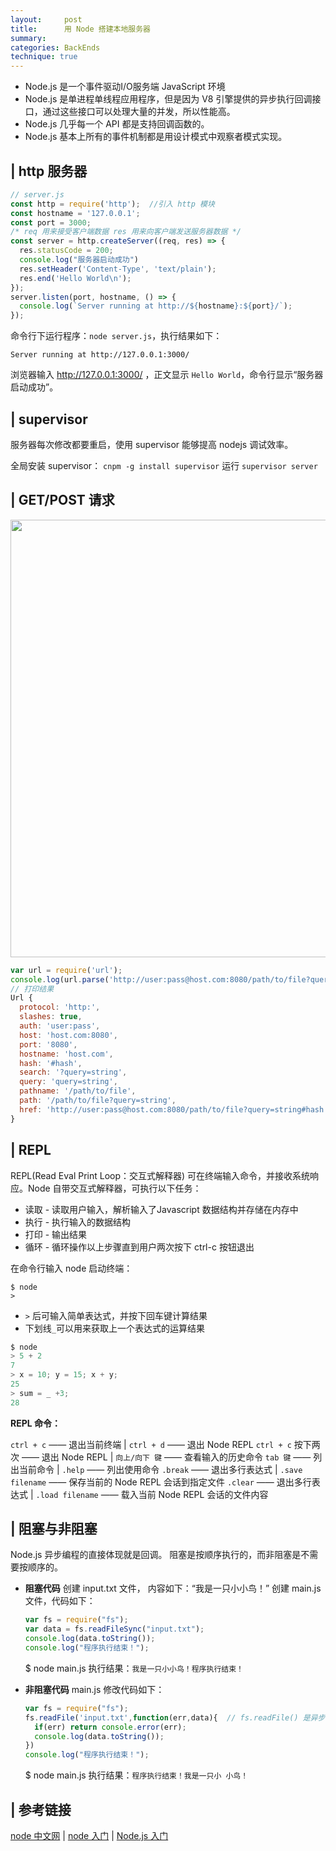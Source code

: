 ```yaml
---
layout:     post
title:      用 Node 搭建本地服务器
summary:
categories: BackEnds
technique: true
---
```


- Node.js 是一个事件驱动I/O服务端 JavaScript 环境
- Node.js 是单进程单线程应用程序，但是因为 V8 引擎提供的异步执行回调接口，通过这些接口可以处理大量的并发，所以性能高。
- Node.js 几乎每一个 API 都是支持回调函数的。
- Node.js 基本上所有的事件机制都是用设计模式中观察者模式实现。

## | http 服务器

```javascript
// server.js
const http = require('http');  //引入 http 模块
const hostname = '127.0.0.1';
const port = 3000;
/* req 用来接受客户端数据 res 用来向客户端发送服务器数据 */
const server = http.createServer((req, res) => {
  res.statusCode = 200;
  console.log("服务器启动成功")
  res.setHeader('Content-Type', 'text/plain');
  res.end('Hello World\n');
});
server.listen(port, hostname, () => {
  console.log(`Server running at http://${hostname}:${port}/`);
});
```

命令行下运行程序：`node server.js`，执行结果如下：

```
Server running at http://127.0.0.1:3000/
```

浏览器输入 http://127.0.0.1:3000/ ，正文显示 `Hello World`，命令行显示“服务器启动成功”。


## | supervisor

服务器每次修改都要重启，使用 supervisor 能够提高 nodejs 调试效率。

全局安装 supervisor： `cnpm -g install supervisor`
运行 `supervisor server`


## | GET/POST 请求

<img src="https://raw.githubusercontent.com/Selenamona/Selenamona.github.io/master/assets/images/node-http.png" width="700"/>

```javascript
var url = require('url');
console.log(url.parse('http://user:pass@host.com:8080/path/to/file?query=string#hash'));
// 打印结果
Url {
  protocol: 'http:',
  slashes: true,
  auth: 'user:pass',
  host: 'host.com:8080',
  port: '8080',
  hostname: 'host.com',
  hash: '#hash',
  search: '?query=string',
  query: 'query=string',
  pathname: '/path/to/file',
  path: '/path/to/file?query=string',
  href: 'http://user:pass@host.com:8080/path/to/file?query=string#hash'
}
```

## | REPL

REPL(Read Eval Print Loop：交互式解释器) 可在终端输入命令，并接收系统响应。Node 自带交互式解释器，可执行以下任务：
- 读取 - 读取用户输入，解析输入了Javascript 数据结构并存储在内存中
- 执行 - 执行输入的数据结构
- 打印 - 输出结果
- 循环 - 循环操作以上步骤直到用户两次按下 ctrl-c 按钮退出

在命令行输入 node 启动终端：

```
$ node
>
```

- `>` 后可输入简单表达式，并按下回车键计算结果
- 下划线`_`可以用来获取上一个表达式的运算结果

```javascript
$ node
> 5 + 2
7
> x = 10; y = 15; x + y;
25
> sum = _ +3;
28
```

**REPL 命令：**

`ctrl + c` —— 退出当前终端 | `ctrl + d` —— 退出 Node REPL
`ctrl + c` 按下两次 —— 退出 Node REPL | `向上/向下 键` —— 查看输入的历史命令
`tab 键` —— 列出当前命令 | `.help` —— 列出使用命令
`.break` —— 退出多行表达式  | `.save filename` —— 保存当前的 Node REPL 会话到指定文件
`.clear` —— 退出多行表达式 | `.load filename` —— 载入当前 Node REPL 会话的文件内容

## | 阻塞与非阻塞

Node.js 异步编程的直接体现就是回调。
阻塞是按顺序执行的，而非阻塞是不需要按顺序的。

- **阻塞代码**
  创建 input.txt 文件， 内容如下：“我是一只小小鸟！”
  创建 main.js 文件，代码如下：

  ```javascript
  var fs = require("fs");
  var data = fs.readFileSync("input.txt");
  console.log(data.toString());
  console.log("程序执行结束！");
  ```
  $ node main.js 执行结果：`我是一只小小鸟！程序执行结束！`

- **非阻塞代码**
  main.js 修改代码如下：

  ```javascript
  var fs = require("fs");
  fs.readFile('input.txt',function(err,data){  // fs.readFile() 是异步函数用于读取文件
    if(err) return console.error(err);
    console.log(data.toString());
  })
  console.log("程序执行结束！");
  ```
  $ node main.js 执行结果：`程序执行结束！我是一只小
  小鸟！`


## | 参考链接

[node 中文网](http://nodejs.cn/) | [node 入门](https://www.nodebeginner.org/index-zh-cn.html) | [Node.js 入门](https://cnodejs.org/getstart)